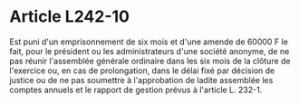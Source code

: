 # Article L242-10

Est puni d'un emprisonnement de six mois et d'une amende de 60000 F le fait, pour le président ou les administrateurs d'une société anonyme, de ne pas réunir l'assemblée générale ordinaire dans les six mois de la clôture de l'exercice ou, en cas de prolongation, dans le délai fixé par décision de justice ou de ne pas soumettre à l'approbation de ladite assemblée les comptes annuels et le rapport de gestion prévus à l'article L. 232-1.
